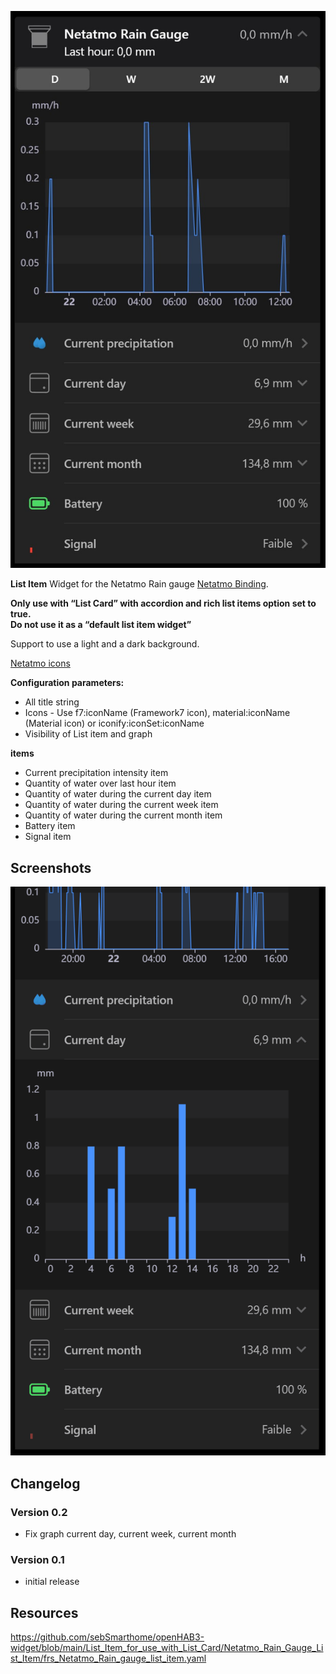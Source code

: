 ![Screen1](https://github.com/sebSmarthome/openHAB3-widget/raw/main/List_Item_for_use_with_List_Card/Netatmo_Rain_Gauge_List_Item/screenshots/RainGauge.jpg)

**List Item** Widget for the Netatmo Rain gauge [Netatmo Binding](https://www.openhab.org/addons/bindings/netatmo/#rain-gauge).

**Only use with “List Card” with accordion and rich list items option set to true.<br>Do not use it as a “default list item widget”**

Support to use a light and a dark background.

[Netatmo icons](https://www.visualpharm.com/free-icons/set/netatmo)

**Configuration parameters:**

* All title string
* Icons - Use f7:iconName (Framework7 icon), material:iconName (Material icon) or iconify:iconSet:iconName
* Visibility of List item and graph

**items**

* Current precipitation intensity item
* Quantity of water over last hour item
* Quantity of water during the current day item
* Quantity of water during the current week item
* Quantity of water during the current month item
* Battery item
* Signal item

## Screenshots

![Screen2](https://github.com/sebSmarthome/openHAB3-widget/raw/main/List_Item_for_use_with_List_Card/Netatmo_Rain_Gauge_List_Item/screenshots/RainGauge.gif)

## Changelog

### Version 0.2

* Fix graph current day, current week, current month

### Version 0.1

* initial release

## Resources

<https://github.com/sebSmarthome/openHAB3-widget/blob/main/List_Item_for_use_with_List_Card/Netatmo_Rain_Gauge_List_Item/frs_Netatmo_Rain_gauge_list_item.yaml>